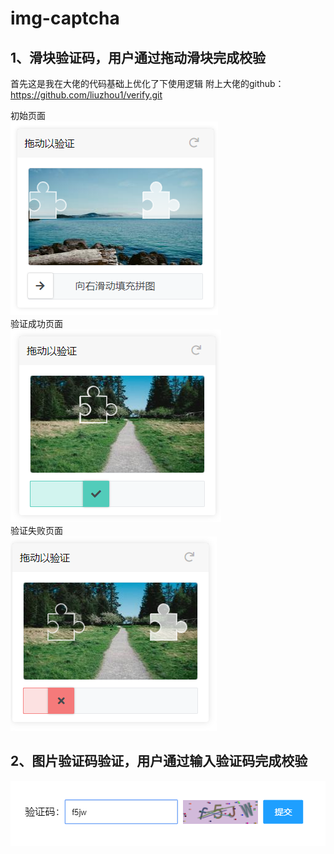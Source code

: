 # img-captcha

## 1、滑块验证码，用户通过拖动滑块完成校验
首先这是我在大佬的代码基础上优化了下使用逻辑
附上大佬的github：https://github.com/liuzhou1/verify.git

 初始页面
<br>
![](https://raw.githubusercontent.com/liuzhou1/verify/master/verify/sliderCaptcha/static/img.png)
<br>
 验证成功页面
<br>
![](https://raw.githubusercontent.com/liuzhou1/verify/master/verify/sliderCaptcha/static/img1.png)
<br>
 验证失败页面
<br>
![](https://raw.githubusercontent.com/liuzhou1/verify/master/verify/sliderCaptcha/static/img2.png)

## 2、图片验证码验证，用户通过输入验证码完成校验

![](https://raw.githubusercontent.com/liuzhou1/verify/master/verify/sliderCaptcha/static/img3.png)

